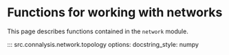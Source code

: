 # Functions for working with networks

This page describes functions contained in the `network` module.

::: src.connalysis.network.topology
    options:
      docstring_style: numpy